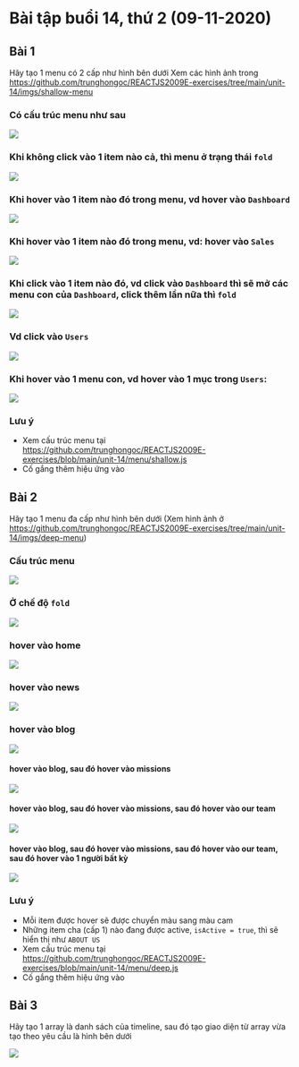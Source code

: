 # Bài tập buổi 14, thứ 2 (09-11-2020)

## Bài 1
Hãy tạo 1 menu có 2 cấp như hình bên dưới
Xem các hình ảnh trong https://github.com/trunghongoc/REACTJS2009E-exercises/tree/main/unit-14/imgs/shallow-menu

### Có cấu trúc menu như sau
![](https://github.com/trunghongoc/REACTJS2009E-exercises/blob/main/unit-14/imgs/shallow-menu/structure.png "")

### Khi không click vào 1 item nào cả, thì menu ở trạng thái `fold`
![](https://github.com/trunghongoc/REACTJS2009E-exercises/blob/main/unit-14/imgs/shallow-menu/menu-fold.png "")

### Khi hover vào 1 item nào đó trong menu, vd hover vào `Dashboard`
![](https://github.com/trunghongoc/REACTJS2009E-exercises/blob/main/unit-14/imgs/shallow-menu/menu-hover-dashboard.png "")

### Khi hover vào 1 item nào đó trong menu, vd: hover vào `Sales`
![](https://github.com/trunghongoc/REACTJS2009E-exercises/blob/main/unit-14/imgs/shallow-menu/menu-hover-sales.png "")

### Khi click vào 1 item nào đó, vd click vào `Dashboard` thì sẽ mở các menu con của `Dashboard`, click thêm lần nữa thì `fold`
![](https://github.com/trunghongoc/REACTJS2009E-exercises/blob/main/unit-14/imgs/shallow-menu/menu-dashboard-click.png "")

### Vd click vào `Users`
![](https://github.com/trunghongoc/REACTJS2009E-exercises/blob/main/unit-14/imgs/shallow-menu/menu-users-click.png "")

### Khi hover vào 1 menu con, vd hover vào 1 mục trong `Users`:
![](https://github.com/trunghongoc/REACTJS2009E-exercises/blob/main/unit-14/imgs/shallow-menu/menu-user-click-hover-item.png "")

### Lưu ý
- Xem cấu trúc menu tại https://github.com/trunghongoc/REACTJS2009E-exercises/blob/main/unit-14/menu/shallow.js
- Cố gắng thêm hiệu ứng vào

## Bài 2
Hãy tạo 1 menu đa cấp như hình bên dưới
(Xem hình ảnh ở https://github.com/trunghongoc/REACTJS2009E-exercises/tree/main/unit-14/imgs/deep-menu)

### Cấu trúc menu
![](https://github.com/trunghongoc/REACTJS2009E-exercises/blob/main/unit-14/imgs/deep-menu/structure.png "")

### Ở chế độ `fold`
![](https://github.com/trunghongoc/REACTJS2009E-exercises/blob/main/unit-14/imgs/deep-menu/nothing.png "")

### hover vào home
![](https://github.com/trunghongoc/REACTJS2009E-exercises/blob/main/unit-14/imgs/deep-menu/hover-home.png "")

### hover vào news
![](https://github.com/trunghongoc/REACTJS2009E-exercises/blob/main/unit-14/imgs/deep-menu/hover-news.png "")

### hover vào blog
![](https://github.com/trunghongoc/REACTJS2009E-exercises/blob/main/unit-14/imgs/deep-menu/hover-blog.png "")

#### hover vào blog, sau đó hover vào missions
![](https://github.com/trunghongoc/REACTJS2009E-exercises/blob/main/unit-14/imgs/deep-menu/hover-blog-mission.png "")

#### hover vào blog, sau đó hover vào missions, sau đó hover vào our team
![](https://github.com/trunghongoc/REACTJS2009E-exercises/blob/main/unit-14/imgs/deep-menu/hover-blog-our-team.png "")

#### hover vào blog, sau đó hover vào missions, sau đó hover vào our team, sau đó hover vào 1 người bất kỳ
![](https://github.com/trunghongoc/REACTJS2009E-exercises/blob/main/unit-14/imgs/deep-menu/hover-blog-our-team-gleb.png "")

### Lưu ý
- Mỗi item được hover sẽ được chuyển màu sang màu cam
- Những item cha (cấp 1) nào đang được active, `isActive = true`, thì sẽ hiển thị như `ABOUT US`
- Xem cấu trúc menu tại https://github.com/trunghongoc/REACTJS2009E-exercises/blob/main/unit-14/menu/deep.js
- Cố gắng thêm hiệu ứng vào

## Bài 3
Hãy tạo 1 array là danh sách của timeline, sau đó tạo giao diện từ array vừa tạo theo yêu cầu là hình bên dưới

![](https://github.com/trunghongoc/REACTJS2009E-exercises/blob/main/unit-14/imgs/timeline/vertical-timeline.png "")